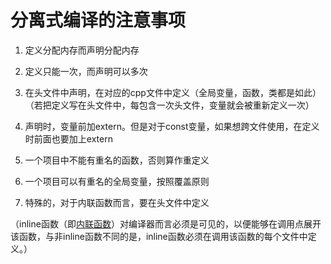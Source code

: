 # 分离式编译的注意事项

1. 定义分配内存而声明分配内存
2. 定义只能一次，而声明可以多次
3. 在头文件中声明，在对应的cpp文件中定义（全局变量，函数，类都是如此）（若把定义写在头文件中，每包含一次头文件，变量就会被重新定义一次）
4. 声明时，变量前加extern。但是对于const变量，如果想跨文件使用，在定义时前面也要加上extern

5. 一个项目中不能有重名的函数，否则算作重定义
6. 一个项目可以有重名的全局变量，按照覆盖原则
7. 特殊的，对于内联函数而言，要在头文件中定义

（inline函数（即[内联函数](https://so.csdn.net/so/search?q=内联函数&spm=1001.2101.3001.7020)）对编译器而言必须是可见的，以便能够在调用点展开该函数，与非inline函数不同的是，inline函数必须在调用该函数的每个文件中定义。）